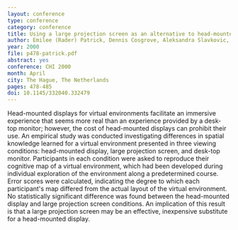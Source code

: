 ```yaml
---
layout: conference
type: conference
category: conference
title: Using a large projection screen as an alternative to head-mounted displays for virtual environments
author: Emilee (Rader) Patrick, Dennis Cosgrove, Aleksandra Slavkovic, Jennifer Ann Rode, Thom Verratti, Greg Chiselko
year: 2000
file: p478-patrick.pdf
abstract: yes
conference: CHI 2000
month: April
city: The Hague, The Netherlands
pages: 478-485
doi: 10.1145/332040.332479
---
```


Head-mounted displays for virtual environments facilitate
an immersive experience that seems more real than an
experience provided by a desk-top monitor; however,
the cost of head-mounted displays can prohibit their use.
An empirical study was conducted investigating differences
in spatial knowledge learned for a virtual environment
presented in three viewing conditions: head-mounted
display, large projection screen, and desk-top monitor.
Participants in each condition were asked to reproduce their
cognitive map of a virtual environment, which had been
developed during individual exploration of the
environment along a predetermined course. Error scores
were calculated, indicating the degree to which each
participant's map differed from the actual layout of the
virtual environment. No statistically significant difference
was found between the head-mounted display and large
projection screen conditions. An implication of this result is
that a large projection screen may be an effective,
inexpensive substitute for a head-mounted display. 